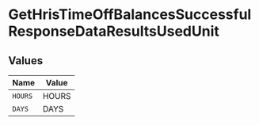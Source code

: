 # GetHrisTimeOffBalancesSuccessfulResponseDataResultsUsedUnit


## Values

| Name    | Value   |
| ------- | ------- |
| `HOURS` | HOURS   |
| `DAYS`  | DAYS    |